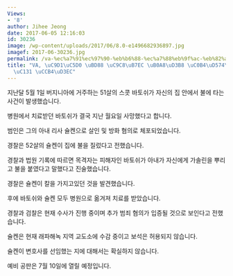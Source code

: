 ```yaml
---
Views:
- '8'
author: Jihee Jeong
date: 2017-06-05 12:16:03
id: 30236
image: /wp-content/uploads/2017/06/8.0-e1496682936897.jpg
imagef: 2017-06-30236.jpg
permalink: /va-%ec%a7%91%ec%97%90-%eb%b6%88-%ec%a7%88%eb%9f%ac-%eb%82%a8%ed%8e%b8-%ec%82%b4%ed%95%b4%ed%95%9c-%ec%97%ac%ec%84%b1-%ec%b2%b4%ed%8f%ac/
title: "VA, \uC9D1\uC5D0 \uBD88 \uC9C8\uB7EC \uB0A8\uD3B8 \uC0B4\uD574\uD55C \uC5EC\
  \uC131 \uCCB4\uD3EC"
---
```


지난달 5월 1일 버지니아에 거주하는 51살의 스콧 바토쉬가 자신의 집 안에서 불에 타는 사건이 발생했습니다.

병원에서 치료받던 바토쉬가 결국 지난 월요일 사망했다고 합니다.

범인은 그의 아내 리사 슐켄으로 살인 및 방화 혐의로 체포되었습니다.

경찰은 52살의 슐켄이 집에 불을 질렀다고 전했습니다.

경찰과 법원 기록에 따르면 목격자는 피해자인 바토쉬가 아내가 자신에게 가솔린을 뿌리고 불을 붙였다고 말했다고 진술했습니다.

경찰은 슐켄이 칼을 가지고있던 것을 발견했습니다.

후에 바토쉬와 슐켄 모두 병원으로 옮겨져 치료를 받았습니다.

경찰과 검찰은 현재 수사가 진행 중이며 추가 범죄 혐의가 입증될 것으로 보인다고 전했습니다.

슐켄은 현재 래파해녹 지역 교도소에 수감 중이고 보석은 허용되지 않습니다.

슐켄이 변호사를 선임했는 지에 대해서는 확실하지 않습니다.

예비 공판은 7월 10일에 열릴 예정입니다.

&nbsp;